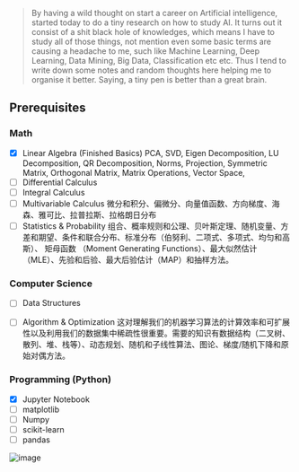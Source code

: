 > By having a wild thought on start a career on Artificial intelligence, started today to do a tiny research on how to study AI. It turns out it consist of a shit black hole of knowledges, which means I have to study all of those things, not mention even some basic terms are causing a headache to me, such like Machine Learning, Deep Learning, Data Mining, Big Data, Classification etc etc. Thus I tend to write down some notes and random thoughts here helping me to organise it better. Saying, a tiny pen is better than a great brain.

## Prerequisites
### Math

- [x] Linear Algebra (Finished Basics)
PCA, SVD, Eigen Decomposition, LU Decomposition, QR Decomposition, Norms, Projection, Symmetric Matrix, Orthogonal Matrix, Matrix Operations, Vector Space, 
- [ ] Differential Calculus
- [ ] Integral Calculus
- [ ] Multivariable Calculus
微分和积分、偏微分、向量值函数、方向梯度、海森、雅可比、拉普拉斯、拉格朗日分布
- [ ] Statistics & Probability
组合、概率规则和公理、贝叶斯定理、随机变量、方差和期望、条件和联合分布、标准分布（伯努利、二项式、多项式、均匀和高斯）、 矩母函数 （Moment Generating Functions）、最大似然估计（MLE）、先验和后验、最大后验估计（MAP）和抽样方法。

### Computer Science
- [ ] Data Structures
- [ ] Algorithm & Optimization
这对理解我们的机器学习算法的计算效率和可扩展性以及利用我们的数据集中稀疏性很重要。需要的知识有数据结构（二叉树、散列、堆、栈等）、动态规划、随机和子线性算法、图论、梯度/随机下降和原始对偶方法。


### Programming (Python)
- [x] Jupyter Notebook
- [ ] matplotlib
- [ ] Numpy
- [ ] scikit-learn
- [ ] pandas

![image](https://user-images.githubusercontent.com/14041622/40230373-d8bd1028-5ac9-11e8-8a93-c00171b7576f.png)

